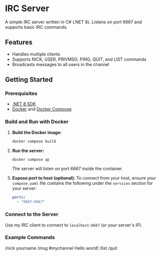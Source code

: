 # IRC Server

A simple IRC server written in C# (.NET 8).
Listens on port 6667 and supports basic IRC commands.

## Features

- Handles multiple clients
- Supports NICK, USER, PRIVMSG, PING, QUIT, and LIST commands
- Broadcasts messages to all users in the channel

## Getting Started

### Prerequisites

- [.NET 8 SDK](https://dotnet.microsoft.com/download)
- [Docker](https://www.docker.com/) and [Docker Compose](https://docs.docker.com/compose/)

### Build and Run with Docker

1. **Build the Docker image:**
   ```sh
   docker compose build
    ```

2.  **Run the server:**

    ```sh
    docker compose up
    ```

    The server will listen on port 6667 inside the container.

3.  **Expose port to host (optional):**
    To connect from your host, ensure your `compose.yaml` file contains the following under the `services` section for your server:

    ```yaml
    ports:
      - "6667:6667"
    ```

### Connect to the Server

Use my IRC client to connect to `localhost:6667` (or your server's IP).

### Example Commands

/nick yourname
/msg #mychannel Hello world!
/list
/quit